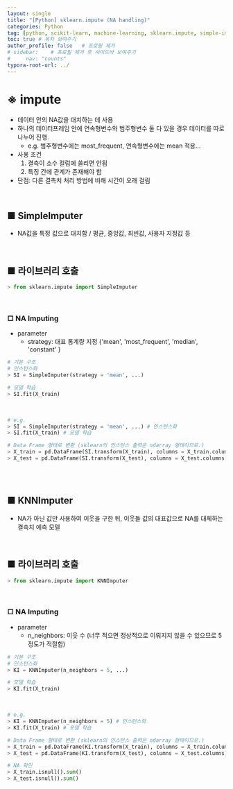 ```yaml
---
layout: single
title: "[Python] sklearn.impute (NA handling)"
categories: Python
tag: [python, scikit-learn, machine-learning, sklearn.impute, simple-imputer, knn-imputer]
toc: true # 목차 보여주기
author_profile: false   # 프로필 제거
# sidebar:    # 프로필 제거 후 사이드바 보여주기
#     nav: "counts"
typora-root-url: ../
---
```


# ※ impute
- 데이터 안의 NA값을 대치하는 데 사용
- 하나의 데이터프레임 안에 연속형변수와 범주형변수 둘 다 있을 경우 데이터를 따로 나누어 진행.
  - e.g. 범주형변수에는 most_frequent, 연속형변수에는 mean 적용...
- 사용 조건
  1. 결측이 소수 컬럼에 쏠리면 안됨
  2. 특징 간에 관계가 존재해야 함
- 단점: 다른 결측치 처리 방법에 비해 시간이 오래 걸림

<br>

## ■ SimpleImputer
- NA값을 특정 값으로 대치함 / 평균, 중앙값, 최빈값, 사용자 지정값 등

<br>

## ■ 라이브러리 호출

```py
> from sklearn.impute import SimpleImputer
```

<br>

### □ NA Imputing
- parameter
  - strategy: 대표 통계량 지정 {'mean', 'most_frequent', 'median', 'constant'   }

```py
# 기본 구조
# 인스턴스화
> SI = SimpleImputer(strategy = 'mean', ...)

# 모델 학습
> SI.fit(X_train)
```

<br>

```py
# e.g.
> SI = SimpleImputer(strategy = 'mean', ...) # 인스턴스화
> SI.fit(X_train) # 모델 학습

# Data Frame 형태로 변환 (sklearn의 인스턴스 출력은 ndarray 형태이므로.)
> X_train = pd.DataFrame(SI.transform(X_train), columns = X_train.columns)
> X_test = pd.DataFrame(SI.transform(X_test), columns = X_test.columns)
```

<br>
<br>

## ■ KNNImputer
- NA가 아닌 값만 사용하여 이웃을 구한 뒤, 이웃들 값의 대표값으로 NA를 대체하는 결측치 예측 모델

<br>

## ■ 라이브러리 호출

```py
> from sklearn.impute import KNNImputer
```

<br>

### □ NA Imputing
- parameter
  - n_neighbors: 이웃 수 (너무 적으면 정상적으로 이뤄지지 않을 수 있으므로 5정도가 적절함)

```py
# 기본 구조
# 인스턴스화
> KI = KNNImputer(n_neighbors = 5, ...)

# 모델 학습
> KI.fit(X_train)
```

<br>

```py
# e.g.
> KI = KNNImputer(n_neighbors = 5) # 인스턴스화
> KI.fit(X_train) # 모델 학습

# Data Frame 형태로 변환 (sklearn의 인스턴스 출력은 ndarray 형태이므로.)
> X_train = pd.DataFrame(KI.transform(X_train), columns = X_train.columns)
> X_test = pd.DataFrame(KI.transform(X_test), columns = X_test.columns)

# NA 확인
> X_train.isnull().sum()
> X_test.isnull().sum()
```